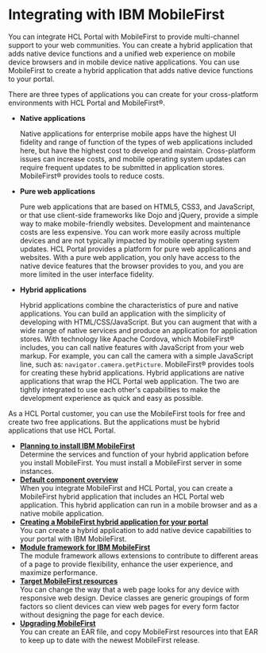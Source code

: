 # Integrating with IBM MobileFirst

You can integrate HCL Portal with MobileFirst to provide multi-channel support to your web communities. You can create a hybrid application that adds native device functions and a unified web experience on mobile device browsers and in mobile device native applications. You can use MobileFirst to create a hybrid application that adds native device functions to your portal.

There are three types of applications you can create for your cross-platform environments with HCL Portal and MobileFirst®.

-   **Native applications**

    Native applications for enterprise mobile apps have the highest UI fidelity and range of function of the types of web applications included here, but have the highest cost to develop and maintain. Cross-platform issues can increase costs, and mobile operating system updates can require frequent updates to be submitted in application stores. MobileFirst® provides tools to reduce costs.

-   **Pure web applications**

    Pure web applications that are based on HTML5, CSS3, and JavaScript, or that use client-side frameworks like Dojo and jQuery, provide a simple way to make mobile-friendly websites. Development and maintenance costs are less expensive. You can work more easily across multiple devices and are not typically impacted by mobile operating system updates. HCL Portal provides a platform for pure web applications and websites. With a pure web application, you only have access to the native device features that the browser provides to you, and you are more limited in the user interface fidelity.

-   **Hybrid applications**

    Hybrid applications combine the characteristics of pure and native applications. You can build an application with the simplicity of developing with HTML/CSS/JavaScript. But you can augment that with a wide range of native services and produce an application for application stores. With technology like Apache Cordova, which MobileFirst® includes, you can call native features with JavaScript from your web markup. For example, you can call the camera with a simple JavaScript line, such as: `navigator.camera.getPicture`. MobileFirst® provides tools for creating these hybrid applications. Hybrid applications are native applications that wrap the HCL Portal web application. The two are tightly integrated to use each other's capabilities to make the development experience as quick and easy as possible.


As a HCL Portal customer, you can use the MobileFirst tools for free and create two free applications. But the applications must be hybrid applications that use HCL Portal.

-   **[Planning to install IBM MobileFirst](../integrate/wl_pln_inst.md)**  
Determine the services and function of your hybrid application before you install MobileFirst. You must install a MobileFirst server in some instances.
-   **[Default component overview](../integrate/wl_comp_ovr.md)**  
When you integrate MobileFirst and HCL Portal, you can create a MobileFirst hybrid application that includes an HCL Portal web application. This hybrid application can run in a mobile browser and as a native mobile application.
-   **[Creating a MobileFirst hybrid application for your portal](../integrate/wl_hybrid_app_portal.md)**  
You can create a hybrid application to add native device capabilities to your portal with IBM MobileFirst.
-   **[Module framework for IBM MobileFirst](../integrate/wl_module_fw.md)**  
The module framework allows extensions to contribute to different areas of a page to provide flexibility, enhance the user experience, and maximize performance.
-   **[Target MobileFirst resources](../integrate/wl_device_classes.md)**  
You can change the way that a web page looks for any device with responsive web design. Device classes are generic groupings of form factors so client devices can view web pages for every form factor without designing the page for each device.
-   **[Upgrading MobileFirst](../integrate/wl_ugrade.md)**  
You can create an EAR file, and copy MobileFirst resources into that EAR to keep up to date with the newest MobileFirst release.



